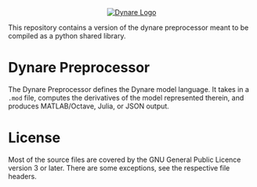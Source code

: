 <a name="logo"/>
<div align="center">
<a href="https://www.dynare.org/" target="_blank">
<img src="https://www.dynare.org/assets/images/logo/dlogo.svg" alt="Dynare Logo"></img>
</a>
</div>

This repository contains a version of the dynare preprocessor meant to be compiled as a python shared library.


# Dynare Preprocessor

The Dynare Preprocessor defines the Dynare model language. It takes in a `.mod`
file, computes the derivatives of the model represented therein, and produces
MATLAB/Octave, Julia, or JSON output.

# License

Most of the source files are covered by the GNU General Public Licence version
3 or later. There are some exceptions, see the respective file headers.
